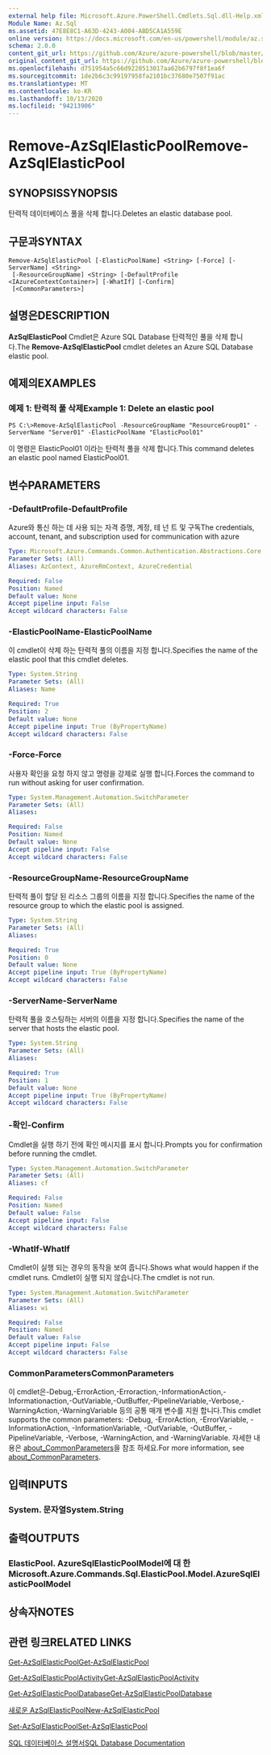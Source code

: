 ```yaml
---
external help file: Microsoft.Azure.PowerShell.Cmdlets.Sql.dll-Help.xml
Module Name: Az.Sql
ms.assetid: 47E8E8C1-A63D-4243-A004-ABD5CA1A559E
online version: https://docs.microsoft.com/en-us/powershell/module/az.sql/remove-azsqlelasticpool
schema: 2.0.0
content_git_url: https://github.com/Azure/azure-powershell/blob/master/src/Sql/Sql/help/Remove-AzSqlElasticPool.md
original_content_git_url: https://github.com/Azure/azure-powershell/blob/master/src/Sql/Sql/help/Remove-AzSqlElasticPool.md
ms.openlocfilehash: d751954a5c66d9220513017aa62b6797f8f1ea6f
ms.sourcegitcommit: 1de2b6c3c99197958fa2101bc37680e7507f91ac
ms.translationtype: MT
ms.contentlocale: ko-KR
ms.lasthandoff: 10/13/2020
ms.locfileid: "94213906"
---
```

# <span data-ttu-id="b8896-101">Remove-AzSqlElasticPool</span><span class="sxs-lookup"><span data-stu-id="b8896-101">Remove-AzSqlElasticPool</span></span>

## <span data-ttu-id="b8896-102">SYNOPSIS</span><span class="sxs-lookup"><span data-stu-id="b8896-102">SYNOPSIS</span></span>
<span data-ttu-id="b8896-103">탄력적 데이터베이스 풀을 삭제 합니다.</span><span class="sxs-lookup"><span data-stu-id="b8896-103">Deletes an elastic database pool.</span></span>

## <span data-ttu-id="b8896-104">구문과</span><span class="sxs-lookup"><span data-stu-id="b8896-104">SYNTAX</span></span>

```
Remove-AzSqlElasticPool [-ElasticPoolName] <String> [-Force] [-ServerName] <String>
 [-ResourceGroupName] <String> [-DefaultProfile <IAzureContextContainer>] [-WhatIf] [-Confirm]
 [<CommonParameters>]
```

## <span data-ttu-id="b8896-105">설명은</span><span class="sxs-lookup"><span data-stu-id="b8896-105">DESCRIPTION</span></span>
<span data-ttu-id="b8896-106">**AzSqlElasticPool** Cmdlet은 Azure SQL Database 탄력적인 풀을 삭제 합니다.</span><span class="sxs-lookup"><span data-stu-id="b8896-106">The **Remove-AzSqlElasticPool** cmdlet deletes an Azure SQL Database elastic pool.</span></span>

## <span data-ttu-id="b8896-107">예제의</span><span class="sxs-lookup"><span data-stu-id="b8896-107">EXAMPLES</span></span>

### <span data-ttu-id="b8896-108">예제 1: 탄력적 풀 삭제</span><span class="sxs-lookup"><span data-stu-id="b8896-108">Example 1: Delete an elastic pool</span></span>
```
PS C:\>Remove-AzSqlElasticPool -ResourceGroupName "ResourceGroup01" -ServerName "Server01" -ElasticPoolName "ElasticPool01"
```

<span data-ttu-id="b8896-109">이 명령은 ElasticPool01 이라는 탄력적 풀을 삭제 합니다.</span><span class="sxs-lookup"><span data-stu-id="b8896-109">This command deletes an elastic pool named ElasticPool01.</span></span>

## <span data-ttu-id="b8896-110">변수</span><span class="sxs-lookup"><span data-stu-id="b8896-110">PARAMETERS</span></span>

### <span data-ttu-id="b8896-111">-DefaultProfile</span><span class="sxs-lookup"><span data-stu-id="b8896-111">-DefaultProfile</span></span>
<span data-ttu-id="b8896-112">Azure와 통신 하는 데 사용 되는 자격 증명, 계정, 테 넌 트 및 구독</span><span class="sxs-lookup"><span data-stu-id="b8896-112">The credentials, account, tenant, and subscription used for communication with azure</span></span>

```yaml
Type: Microsoft.Azure.Commands.Common.Authentication.Abstractions.Core.IAzureContextContainer
Parameter Sets: (All)
Aliases: AzContext, AzureRmContext, AzureCredential

Required: False
Position: Named
Default value: None
Accept pipeline input: False
Accept wildcard characters: False
```

### <span data-ttu-id="b8896-113">-ElasticPoolName</span><span class="sxs-lookup"><span data-stu-id="b8896-113">-ElasticPoolName</span></span>
<span data-ttu-id="b8896-114">이 cmdlet이 삭제 하는 탄력적 풀의 이름을 지정 합니다.</span><span class="sxs-lookup"><span data-stu-id="b8896-114">Specifies the name of the elastic pool that this cmdlet deletes.</span></span>

```yaml
Type: System.String
Parameter Sets: (All)
Aliases: Name

Required: True
Position: 2
Default value: None
Accept pipeline input: True (ByPropertyName)
Accept wildcard characters: False
```

### <span data-ttu-id="b8896-115">-Force</span><span class="sxs-lookup"><span data-stu-id="b8896-115">-Force</span></span>
<span data-ttu-id="b8896-116">사용자 확인을 요청 하지 않고 명령을 강제로 실행 합니다.</span><span class="sxs-lookup"><span data-stu-id="b8896-116">Forces the command to run without asking for user confirmation.</span></span>

```yaml
Type: System.Management.Automation.SwitchParameter
Parameter Sets: (All)
Aliases:

Required: False
Position: Named
Default value: None
Accept pipeline input: False
Accept wildcard characters: False
```

### <span data-ttu-id="b8896-117">-ResourceGroupName</span><span class="sxs-lookup"><span data-stu-id="b8896-117">-ResourceGroupName</span></span>
<span data-ttu-id="b8896-118">탄력적 풀이 할당 된 리소스 그룹의 이름을 지정 합니다.</span><span class="sxs-lookup"><span data-stu-id="b8896-118">Specifies the name of the resource group to which the elastic pool is assigned.</span></span>

```yaml
Type: System.String
Parameter Sets: (All)
Aliases:

Required: True
Position: 0
Default value: None
Accept pipeline input: True (ByPropertyName)
Accept wildcard characters: False
```

### <span data-ttu-id="b8896-119">-ServerName</span><span class="sxs-lookup"><span data-stu-id="b8896-119">-ServerName</span></span>
<span data-ttu-id="b8896-120">탄력적 풀을 호스팅하는 서버의 이름을 지정 합니다.</span><span class="sxs-lookup"><span data-stu-id="b8896-120">Specifies the name of the server that hosts the elastic pool.</span></span>

```yaml
Type: System.String
Parameter Sets: (All)
Aliases:

Required: True
Position: 1
Default value: None
Accept pipeline input: True (ByPropertyName)
Accept wildcard characters: False
```

### <span data-ttu-id="b8896-121">-확인</span><span class="sxs-lookup"><span data-stu-id="b8896-121">-Confirm</span></span>
<span data-ttu-id="b8896-122">Cmdlet을 실행 하기 전에 확인 메시지를 표시 합니다.</span><span class="sxs-lookup"><span data-stu-id="b8896-122">Prompts you for confirmation before running the cmdlet.</span></span>

```yaml
Type: System.Management.Automation.SwitchParameter
Parameter Sets: (All)
Aliases: cf

Required: False
Position: Named
Default value: False
Accept pipeline input: False
Accept wildcard characters: False
```

### <span data-ttu-id="b8896-123">-WhatIf</span><span class="sxs-lookup"><span data-stu-id="b8896-123">-WhatIf</span></span>
<span data-ttu-id="b8896-124">Cmdlet이 실행 되는 경우의 동작을 보여 줍니다.</span><span class="sxs-lookup"><span data-stu-id="b8896-124">Shows what would happen if the cmdlet runs.</span></span>
<span data-ttu-id="b8896-125">Cmdlet이 실행 되지 않습니다.</span><span class="sxs-lookup"><span data-stu-id="b8896-125">The cmdlet is not run.</span></span>

```yaml
Type: System.Management.Automation.SwitchParameter
Parameter Sets: (All)
Aliases: wi

Required: False
Position: Named
Default value: False
Accept pipeline input: False
Accept wildcard characters: False
```

### <span data-ttu-id="b8896-126">CommonParameters</span><span class="sxs-lookup"><span data-stu-id="b8896-126">CommonParameters</span></span>
<span data-ttu-id="b8896-127">이 cmdlet은-Debug,-ErrorAction,-Erroraction,-InformationAction,-Informationaction,-OutVariable,-OutBuffer,-PipelineVariable,-Verbose,-WarningAction,-WarningVariable 등의 공통 매개 변수를 지원 합니다.</span><span class="sxs-lookup"><span data-stu-id="b8896-127">This cmdlet supports the common parameters: -Debug, -ErrorAction, -ErrorVariable, -InformationAction, -InformationVariable, -OutVariable, -OutBuffer, -PipelineVariable, -Verbose, -WarningAction, and -WarningVariable.</span></span> <span data-ttu-id="b8896-128">자세한 내용은 [about_CommonParameters](http://go.microsoft.com/fwlink/?LinkID=113216)을 참조 하세요.</span><span class="sxs-lookup"><span data-stu-id="b8896-128">For more information, see [about_CommonParameters](http://go.microsoft.com/fwlink/?LinkID=113216).</span></span>

## <span data-ttu-id="b8896-129">입력</span><span class="sxs-lookup"><span data-stu-id="b8896-129">INPUTS</span></span>

### <span data-ttu-id="b8896-130">System. 문자열</span><span class="sxs-lookup"><span data-stu-id="b8896-130">System.String</span></span>

## <span data-ttu-id="b8896-131">출력</span><span class="sxs-lookup"><span data-stu-id="b8896-131">OUTPUTS</span></span>

### <span data-ttu-id="b8896-132">ElasticPool. AzureSqlElasticPoolModel에 대 한</span><span class="sxs-lookup"><span data-stu-id="b8896-132">Microsoft.Azure.Commands.Sql.ElasticPool.Model.AzureSqlElasticPoolModel</span></span>

## <span data-ttu-id="b8896-133">상속자</span><span class="sxs-lookup"><span data-stu-id="b8896-133">NOTES</span></span>

## <span data-ttu-id="b8896-134">관련 링크</span><span class="sxs-lookup"><span data-stu-id="b8896-134">RELATED LINKS</span></span>

[<span data-ttu-id="b8896-135">Get-AzSqlElasticPool</span><span class="sxs-lookup"><span data-stu-id="b8896-135">Get-AzSqlElasticPool</span></span>](./Get-AzSqlElasticPool.md)

[<span data-ttu-id="b8896-136">Get-AzSqlElasticPoolActivity</span><span class="sxs-lookup"><span data-stu-id="b8896-136">Get-AzSqlElasticPoolActivity</span></span>](./Get-AzSqlElasticPoolActivity.md)

[<span data-ttu-id="b8896-137">Get-AzSqlElasticPoolDatabase</span><span class="sxs-lookup"><span data-stu-id="b8896-137">Get-AzSqlElasticPoolDatabase</span></span>](./Get-AzSqlElasticPoolDatabase.md)

[<span data-ttu-id="b8896-138">새로운 AzSqlElasticPool</span><span class="sxs-lookup"><span data-stu-id="b8896-138">New-AzSqlElasticPool</span></span>](./New-AzSqlElasticPool.md)

[<span data-ttu-id="b8896-139">Set-AzSqlElasticPool</span><span class="sxs-lookup"><span data-stu-id="b8896-139">Set-AzSqlElasticPool</span></span>](./Set-AzSqlElasticPool.md)

[<span data-ttu-id="b8896-140">SQL 데이터베이스 설명서</span><span class="sxs-lookup"><span data-stu-id="b8896-140">SQL Database Documentation</span></span>](https://docs.microsoft.com/azure/sql-database/)


